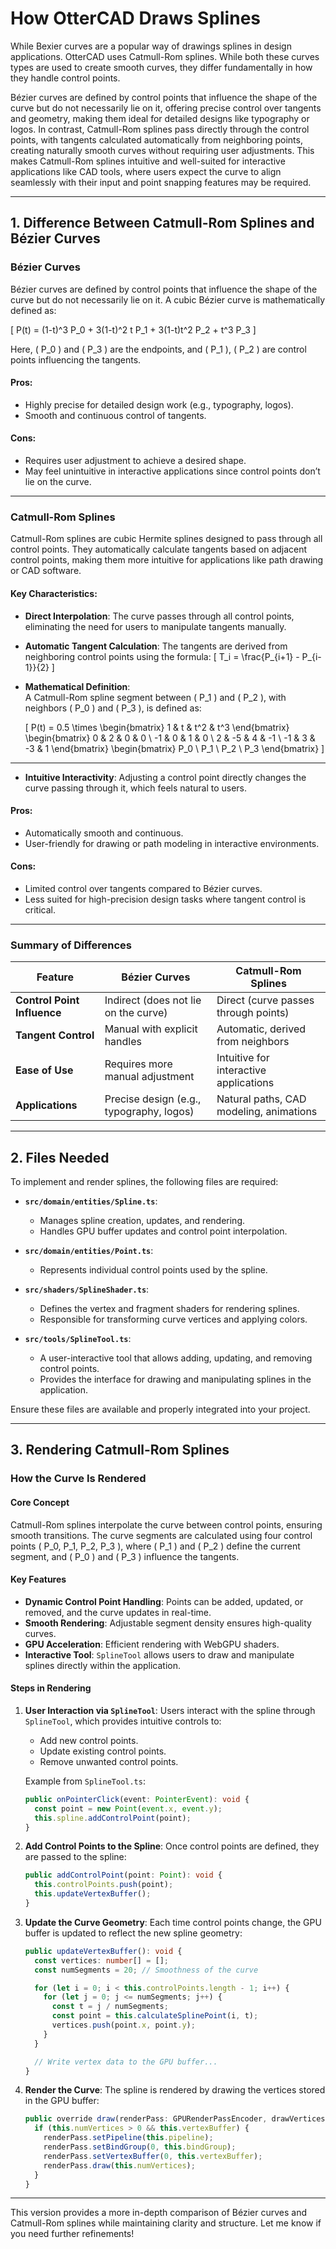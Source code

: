 # **How OtterCAD Draws Splines**

While Bexier curves are a popular way of drawings splines in design applications. OtterCAD uses Catmull-Rom splines. While both these curves types are used to create smooth curves, they differ fundamentally in how they handle control points. 

Bézier curves are defined by control points that influence the shape of the curve but do not necessarily lie on it, offering precise control over tangents and geometry, making them ideal for detailed designs like typography or logos. In contrast, Catmull-Rom splines pass directly through the control points, with tangents calculated automatically from neighboring points, creating naturally smooth curves without requiring user adjustments. This makes Catmull-Rom splines intuitive and well-suited for interactive applications like CAD tools, where users expect the curve to align seamlessly with their input and point snapping features may be required.

---

## **1. Difference Between Catmull-Rom Splines and Bézier Curves**
### **Bézier Curves**

Bézier curves are defined by control points that influence the shape of the curve but do not necessarily lie on it. A cubic Bézier curve is mathematically defined as:

\[
P(t) = (1-t)^3 P_0 + 3(1-t)^2 t P_1 + 3(1-t)t^2 P_2 + t^3 P_3
\]

Here, \( P_0 \) and \( P_3 \) are the endpoints, and \( P_1 \), \( P_2 \) are control points influencing the tangents.

#### **Pros**:
- Highly precise for detailed design work (e.g., typography, logos).
- Smooth and continuous control of tangents.

#### **Cons**:
- Requires user adjustment to achieve a desired shape.
- May feel unintuitive in interactive applications since control points don’t lie on the curve.

---

### **Catmull-Rom Splines**

Catmull-Rom splines are cubic Hermite splines designed to pass through all control points. They automatically calculate tangents based on adjacent control points, making them more intuitive for applications like path drawing or CAD software.

#### **Key Characteristics**:
- **Direct Interpolation**: The curve passes through all control points, eliminating the need for users to manipulate tangents manually.
- **Automatic Tangent Calculation**: The tangents are derived from neighboring control points using the formula:
  \[
  T_i = \frac{P_{i+1} - P_{i-1}}{2}
  \]

- **Mathematical Definition**:  
  A Catmull-Rom spline segment between \( P_1 \) and \( P_2 \), with neighbors \( P_0 \) and \( P_3 \), is defined as:

  \[
  P(t) = 0.5 \times 
  \begin{bmatrix} 
  1 & t & t^2 & t^3 
  \end{bmatrix}
  \begin{bmatrix}
  0 & 2 & 0 & 0 \\
  -1 & 0 & 1 & 0 \\
  2 & -5 & 4 & -1 \\
  -1 & 3 & -3 & 1
  \end{bmatrix}
  \begin{bmatrix} 
  P_0 \\ 
  P_1 \\ 
  P_2 \\ 
  P_3 
  \end{bmatrix}
  \]

---
- **Intuitive Interactivity**: Adjusting a control point directly changes the curve passing through it, which feels natural to users.

#### **Pros**:
- Automatically smooth and continuous.
- User-friendly for drawing or path modeling in interactive environments.

#### **Cons**:
- Limited control over tangents compared to Bézier curves.
- Less suited for high-precision design tasks where tangent control is critical.

---

### **Summary of Differences**

| **Feature**               | **Bézier Curves**                            | **Catmull-Rom Splines**                  |
|---------------------------|---------------------------------------------|------------------------------------------|
| **Control Point Influence** | Indirect (does not lie on the curve)        | Direct (curve passes through points)     |
| **Tangent Control**        | Manual with explicit handles                | Automatic, derived from neighbors        |
| **Ease of Use**            | Requires more manual adjustment             | Intuitive for interactive applications   |
| **Applications**           | Precise design (e.g., typography, logos)    | Natural paths, CAD modeling, animations  |

---

## **2. Files Needed**

To implement and render splines, the following files are required:

- **`src/domain/entities/Spline.ts`**:
  - Manages spline creation, updates, and rendering.
  - Handles GPU buffer updates and control point interpolation.

- **`src/domain/entities/Point.ts`**:
  - Represents individual control points used by the spline.

- **`src/shaders/SplineShader.ts`**:
  - Defines the vertex and fragment shaders for rendering splines.
  - Responsible for transforming curve vertices and applying colors.

- **`src/tools/SplineTool.ts`**:
  - A user-interactive tool that allows adding, updating, and removing control points.
  - Provides the interface for drawing and manipulating splines in the application.

Ensure these files are available and properly integrated into your project.

---

## **3. Rendering Catmull-Rom Splines**

### **How the Curve Is Rendered**

#### **Core Concept**
Catmull-Rom splines interpolate the curve between control points, ensuring smooth transitions. The curve segments are calculated using four control points \( P_0, P_1, P_2, P_3 \), where \( P_1 \) and \( P_2 \) define the current segment, and \( P_0 \) and \( P_3 \) influence the tangents.

#### **Key Features**
- **Dynamic Control Point Handling**: Points can be added, updated, or removed, and the curve updates in real-time.
- **Smooth Rendering**: Adjustable segment density ensures high-quality curves.
- **GPU Acceleration**: Efficient rendering with WebGPU shaders.
- **Interactive Tool**: `SplineTool` allows users to draw and manipulate splines directly within the application.

#### **Steps in Rendering**

1. **User Interaction via `SplineTool`**:
   Users interact with the spline through `SplineTool`, which provides intuitive controls to:
   - Add new control points.
   - Update existing control points.
   - Remove unwanted control points.
   
   Example from `SplineTool.ts`:
   ```typescript
   public onPointerClick(event: PointerEvent): void {
     const point = new Point(event.x, event.y);
     this.spline.addControlPoint(point);
   }
   ```

2. **Add Control Points to the Spline**:
   Once control points are defined, they are passed to the spline:
   ```typescript
   public addControlPoint(point: Point): void {
     this.controlPoints.push(point);
     this.updateVertexBuffer();
   }
   ```

3. **Update the Curve Geometry**:
   Each time control points change, the GPU buffer is updated to reflect the new spline geometry:
   ```typescript
   public updateVertexBuffer(): void {
     const vertices: number[] = [];
     const numSegments = 20; // Smoothness of the curve

     for (let i = 0; i < this.controlPoints.length - 1; i++) {
       for (let j = 0; j <= numSegments; j++) {
         const t = j / numSegments;
         const point = this.calculateSplinePoint(i, t);
         vertices.push(point.x, point.y);
       }
     }

     // Write vertex data to the GPU buffer...
   }
   ```

4. **Render the Curve**:
   The spline is rendered by drawing the vertices stored in the GPU buffer:
   ```typescript
   public override draw(renderPass: GPURenderPassEncoder, drawVertices: boolean): void {
     if (this.numVertices > 0 && this.vertexBuffer) {
       renderPass.setPipeline(this.pipeline);
       renderPass.setBindGroup(0, this.bindGroup);
       renderPass.setVertexBuffer(0, this.vertexBuffer);
       renderPass.draw(this.numVertices);
     }
   }
   ```

---

This version provides a more in-depth comparison of Bézier curves and Catmull-Rom splines while maintaining clarity and structure. Let me know if you need further refinements!
